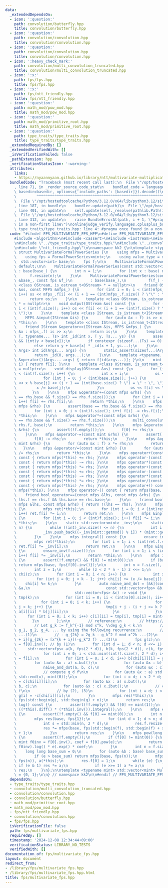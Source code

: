 ```yaml
---
data:
  _extendedDependsOn:
  - icon: ':question:'
    path: convolution/butterfly.hpp
    title: convolution/butterfly.hpp
  - icon: ':question:'
    path: convolution/convolution.hpp
    title: convolution/convolution.hpp
  - icon: ':question:'
    path: convolution/convolution.hpp
    title: convolution/convolution.hpp
  - icon: ':heavy_check_mark:'
    path: convolution/multi_convolution_truncated.hpp
    title: convolution/multi_convolution_truncated.hpp
  - icon: ':x:'
    path: fps/fps.hpp
    title: fps/fps.hpp
  - icon: ':x:'
    path: fps/ntt_friendly.hpp
    title: fps/ntt_friendly.hpp
  - icon: ':question:'
    path: math_mod/pow_mod.hpp
    title: math_mod/pow_mod.hpp
  - icon: ':question:'
    path: math_mod/primitive_root.hpp
    title: math_mod/primitive_root.hpp
  - icon: ':question:'
    path: type_traits/type_traits.hpp
    title: type_traits/type_traits.hpp
  _extendedRequiredBy: []
  _extendedVerifiedWith: []
  _isVerificationFailed: false
  _pathExtension: hpp
  _verificationStatusIcon: ':warning:'
  attributes:
    links:
    - https://nyaannyaan.github.io/library/ntt/multivariate-multiplication.hpp
  bundledCode: "Traceback (most recent call last):\n  File \"/opt/hostedtoolcache/Python/3.12.0/x64/lib/python3.12/site-packages/onlinejudge_verify/documentation/build.py\"\
    , line 71, in _render_source_code_stat\n    bundled_code = language.bundle(stat.path,\
    \ basedir=basedir, options={'include_paths': [basedir]}).decode()\n          \
    \         ^^^^^^^^^^^^^^^^^^^^^^^^^^^^^^^^^^^^^^^^^^^^^^^^^^^^^^^^^^^^^^^^^^^^^^^^^^^^^^^^^\n\
    \  File \"/opt/hostedtoolcache/Python/3.12.0/x64/lib/python3.12/site-packages/onlinejudge_verify/languages/cplusplus.py\"\
    , line 187, in bundle\n    bundler.update(path)\n  File \"/opt/hostedtoolcache/Python/3.12.0/x64/lib/python3.12/site-packages/onlinejudge_verify/languages/cplusplus_bundle.py\"\
    , line 401, in update\n    self.update(self._resolve(pathlib.Path(included), included_from=path))\n\
    \  File \"/opt/hostedtoolcache/Python/3.12.0/x64/lib/python3.12/site-packages/onlinejudge_verify/languages/cplusplus_bundle.py\"\
    , line 312, in update\n    raise BundleErrorAt(path, i + 1, \"#pragma once found\
    \ in a non-first line\")\nonlinejudge_verify.languages.cplusplus_bundle.BundleErrorAt:\
    \ type_traits/type_traits.hpp: line 4: #pragma once found in a non-first line\n"
  code: "#ifndef FPS_MULTIVARIATE_FPS_HPP\n#define FPS_MULTIVARIATE_FPS_HPP 1\n\n\
    #include <algorithm>\n#include <cassert>\n#include <iostream>\n#include <vector>\n\
    \n#include \"../type_traits/type_traits.hpp\"\n#include \"../convolution/multi_convolution_truncated.hpp\"\
    \n#include \"ntt_friendly.hpp\"\n\nnamespace kk2 {\n\ntemplate <typename mint>\
    \ struct MultivariateFormalPowerSeries {\n    using mfps = MultivariateFormalPowerSeries;\n\
    \    using fps = FormalPowerSeries<mint>;\n    using value_type = mint;\n\n  \
    \  std::vector<int> base;\n    fps f;\n\n    MultivariateFormalPowerSeries() =\
    \ default;\n\n    MultivariateFormalPowerSeries(const std::vector<int> &base_)\
    \ : base(base_) {\n        int n = 1;\n        for (int x : base) n *= x;\n  \
    \      f.resize(n);\n    }\n\n    MultivariateFormalPowerSeries(const std::vector<int>\
    \ &base_, const fps &f_)\n        : base(base_),\n          f(f_) {}\n\n    template\
    \ <class OStream, is_ostream_t<OStream> * = nullptr>\n    friend OStream &operator<<(OStream\
    \ &os, const MFPS &mfps_) {\n        for (int i = 0; i < (int)mfps_.f.size();\
    \ i++) os << mfps_.f[i] << (i + 1 == (int)mfps_.f.size() ? \"\" : \" \");\n  \
    \      return os;\n    }\n\n    template <class OStream, is_ostream_t<OStream>\
    \ * = nullptr>\n    void output(OStream &os) const {\n        for (int i = 0;\
    \ i < (int)f.size(); i++) os << f[i] << (i + 1 == (int)f.size() ? \"\\n\" : \"\
    \ \");\n    }\n\n    template <class IStream, is_istream_t<IStream> * = nullptr>\n\
    \    MFPS &input(IStream &is) {\n        for (auto &x : f) is >> x;\n        return\
    \ *this;\n    }\n\n    template <class IStream, is_istream_t<IStream> * = nullptr>\n\
    \    friend IStream &operator>>(IStream &is, MFPS &mfps_) {\n        for (auto\
    \ &x : mfps_.f) is >> x;\n        return is;\n    }\n\n    template <typename\
    \ T, typename... Ts> int _id(int x, T y, Ts... ys) {\n        assert(x < (int)base.size()\
    \ && (int)y < base[x]);\n        if constexpr (sizeof...(Ts) == 0) return y;\n\
    \        else return y + base[x] * _id(x + 1, ys...);\n    }\n\n    template <typename...\
    \ Args> int id(Args... args) {\n        static_assert(sizeof...(Args) > 0);\n\
    \        return _id(0, args...);\n    }\n\n    template <typename... Args> mint\
    \ &operator()(Args... args) { return f[id(args...)]; }\n\n    mint &operator[](int\
    \ i) { return f[i]; }\n\n    template <class OStream, is_ostream_t<OStream> *\
    \ = nullptr>\n    void display(OStream &os) const {\n        for (int i = 0; i\
    \ < (int)f.size(); i++) {\n            int x = i;\n            os << \"f(\";\n\
    \            for (int j = 0; j < (int)base.size(); j++) {\n                os\
    \ << x % base[j] << (j + 1 == (int)base.size() ? \") = \" : \", \");\n       \
    \         x /= base[j];\n            }\n            os << f[i] << \"\\n\";\n \
    \       }\n    }\n\n    mfps &operator+=(const mfps &rhs) {\n        assert(base\
    \ == rhs.base && f.size() == rhs.f.size());\n        for (int i = 0; i < (int)f.size();\
    \ i++) f[i] += rhs.f[i];\n        return *this;\n    }\n\n    mfps &operator-=(const\
    \ mfps &rhs) {\n        assert(base == rhs.base && f.size() == rhs.f.size());\n\
    \        for (int i = 0; i < (int)f.size(); i++) f[i] -= rhs.f[i];\n        return\
    \ *this;\n    }\n\n    mfps &operator*=(const mfps &rhs) {\n        assert(base\
    \ == rhs.base && f.size() == rhs.f.size());\n        multi_convolution_truncated(f,\
    \ rhs.f, base);\n        return *this;\n    }\n\n    mfps &operator+=(const mint\
    \ &rhs) {\n        assert(!f.empty());\n        f[0] += rhs;\n        return *this;\n\
    \    }\n\n    mfps &operator-=(const mint &rhs) {\n        assert(!f.empty());\n\
    \        f[0] -= rhs;\n        return *this;\n    }\n\n    mfps &operator*=(const\
    \ mint &rhs) {\n        for (auto &x : f) x *= rhs;\n        return *this;\n \
    \   }\n\n    mfps &operator/=(const mint &rhs) {\n        for (auto &x : f) x\
    \ /= rhs;\n        return *this;\n    }\n\n    mfps operator+(const mfps &rhs)\
    \ const { return mfps(*this) += rhs; }\n\n    mfps operator-(const mfps &rhs)\
    \ const { return mfps(*this) -= rhs; }\n\n    mfps operator*(const mfps &rhs)\
    \ const { return mfps(*this) *= rhs; }\n\n    mfps operator+(const mint &rhs)\
    \ const { return mfps(*this) += rhs; }\n\n    mfps operator-(const mint &rhs)\
    \ const { return mfps(*this) -= rhs; }\n\n    mfps operator*(const mint &rhs)\
    \ const { return mfps(*this) *= rhs; }\n\n    mfps operator/(const mint &rhs)\
    \ const { return mfps(*this) /= rhs; }\n\n    mfps operator+() const { return\
    \ mfps(*this); }\n\n    mfps operator-() const { return mfps(base, -f); }\n\n\
    \    friend bool operator==(const mfps &lhs, const mfps &rhs) {\n        return\
    \ lhs.f == rhs.f && lhs.base == rhs.base;\n    }\n\n    friend bool operator!=(const\
    \ mfps &lhs, const mfps &rhs) { return !(lhs == rhs); }\n\n    mfps diff() const\
    \ {\n        mfps ret(*this);\n        for (int i = 0; i < (int)ret.f.size();\
    \ i++) ret.f[i] *= i;\n        return ret;\n    }\n\n    mfps &inplace_diff()\
    \ {\n        for (int i = 0; i < (int)f.size(); i++) f[i] *= i;\n        return\
    \ *this;\n    }\n\n    static std::vector<mint> _inv;\n\n    static void ensure_inv(int\
    \ n) {\n        while ((int)_inv.size() <= n) {\n            int i = _inv.size();\n\
    \            _inv.push_back((-_inv[mint::getmod() % i]) * (mint::getmod() / i));\n\
    \        }\n    }\n\n    mfps integral() const {\n        ensure_inv(f.size());\n\
    \        mfps ret(*this);\n        for (int i = 1; i < (int)ret.f.size(); i++)\
    \ ret.f[i] *= _inv[i];\n        return ret;\n    }\n\n    mfps &inplace_int()\
    \ {\n        ensure_inv(f.size());\n        for (int i = 1; i < (int)f.size();\
    \ i++) f[i] *= _inv[i];\n        return *this;\n    }\n\n    mfps inv() const\
    \ {\n        assert(!f.empty() && f[0] != mint(0));\n        if (base.empty())\
    \ return mfps(base, fps{f[0].inv()});\n\n        int n = f.size(), k = base.size();\n\
    \        int z = 1;\n        while (z < 2 * n - 1) z <<= 1;\n        std::vector<int>\
    \ chi(z);\n        for (int i = 0; i < n; i++) {\n            int x = i;\n   \
    \         for (int j = 0; j < k - 1; j++) chi[i] += (x /= base[j]);\n        \
    \    chi[i] %= k;\n        }\n        auto naive_and_dot = [&k](const std::vector<fps>\
    \ &a,\n                                  const std::vector<fps> &b,\n        \
    \                          std::vector<fps> &c) -> void {\n            std::vector<mint>\
    \ tmp(k);\n            for (int ii = 0; ii < (int)a[0].size(); ii++) {\n     \
    \           for (int i = 0; i < k; i++) {\n                    for (int j = 0;\
    \ j < k; j++) {\n                        tmp[i + j - (i + j >= k ? k : 0)] +=\
    \ a[i][ii] * b[j][ii];\n                    }\n                }\n           \
    \     for (int i = 0; i < k; i++) c[i][ii] = tmp[i], tmp[i] = mint{0};\n     \
    \       }\n        };\n\n        // reference:\n        // https://nyaannyaan.github.io/library/ntt/multivariate-multiplication.hpp\n\
    \        // Let g_k := f_k^{-1} mod x^k, \\deg g_k < k.\n        // Then we obtain\
    \ g_1, g_2, g_4, ... by using the following recurrence:\n        // - g_1 = (f_0)^{-1}\
    \ ...(1)\n        // - g_{2k} = 2g_k - g_k^2 f mod x^2k ...(2)\n        // - [x^{k\
    \ + i}]g_{2k} = [x^{k + i}](-g_k^2 f) ...(3)\n        fps g(z);\n        g[0]\
    \ = f[0].inv(); // by (1)\n        for (int d = 1; d < n; d <<= 1) {\n       \
    \     std::vector<fps> a(k, fps(2 * d)), b(k, fps(2 * d)), c(k, fps(2 * d));\n\
    \            for (int i = 0; i < std::min((int)f.size(), 2 * d); i++) a[chi[i]][i]\
    \ = f[i];\n            for (int i = 0; i < d; i++) b[chi[i]][i] = g[i];\n    \
    \        for (auto &x : a) x.but();\n            for (auto &x : b) x.but();\n\
    \            naive_and_dot(a, b, c);\n            for (auto &x : c) x.ibut();\n\
    \            // compute g_d f\n\n            for (auto &x : a) std::fill(std::begin(x),\
    \ std::end(x), mint(0));\n\n            for (int i = d; i < 2 * d; i++) a[chi[i]][i]\
    \ = c[chi[i]][i];\n            for (auto &x : a) x.but();\n            naive_and_dot(a,\
    \ b, c);\n            for (auto &x : c) x.ibut();\n            // compute g_d^2\
    \ f\n\n            // by (2), (3)\n            for (int i = d; i < 2 * d; i++)\
    \ g[i] = -c[chi[i]][i];\n        }\n        mfps res(*this);\n        res.f =\
    \ fps(std::begin(g), std::begin(g) + n);\n        return res;\n    }\n\n    mfps\
    \ log() const {\n        assert(!f.empty() && f[0] == mint(1));\n        return\
    \ ((*this).diff() * (*this).inv()).integral();\n    }\n\n    mfps exp() const\
    \ {\n        assert(!f.empty() && f[0] == mint(0));\n        int n = f.size();\n\
    \        mfps res(base, fps{1});\n        for (int d = 1; d < n; d <<= 1) {\n\
    \            int s = std::min(n, 2 * d);\n            res.f.resize(s, mint(0));\n\
    \            res *= mfps(base, fps(std::begin(f), std::begin(f) + s)) - res.log()\
    \ + 1;\n        }\n        return res;\n    }\n\n    mfps pow(long long e) const\
    \ {\n        assert(!f.empty());\n        if (f[0] != mint(0)) {\n           \
    \ mint f0inv = f[0].inv(), coef = f[0].pow(e);\n            return (((*this) *\
    \ f0inv).log() * e).exp() * coef;\n        }\n        int n = f.size();\n    \
    \    long long base_sum = 0;\n        for (auto &b : base) base_sum += b - 1;\n\
    \        if (e > base_sum) return mfps(base, fps(n));\n        mfps res(base,\
    \ fps(n)), a(*this);\n        res.f[0] = 1;\n        while (e) {\n           \
    \ if (e & 1) res *= a;\n            if (e >>= 1) a *= a;\n        }\n        return\
    \ res;\n    }\n};\n\ntemplate <typename mint> std::vector<mint> MultivariateFormalPowerSeries<mint>::_inv\
    \ = {0, 1};\n\n} // namespace kk2\n\n#endif // FPS_MULTIVARIATE_FPS_HPP\n"
  dependsOn:
  - type_traits/type_traits.hpp
  - convolution/multi_convolution_truncated.hpp
  - convolution/convolution.hpp
  - convolution/butterfly.hpp
  - math_mod/primitive_root.hpp
  - math_mod/pow_mod.hpp
  - fps/ntt_friendly.hpp
  - convolution/convolution.hpp
  - fps/fps.hpp
  isVerificationFile: false
  path: fps/multivariate_fps.hpp
  requiredBy: []
  timestamp: '2024-12-08 12:34:44+09:00'
  verificationStatus: LIBRARY_NO_TESTS
  verifiedWith: []
documentation_of: fps/multivariate_fps.hpp
layout: document
redirect_from:
- /library/fps/multivariate_fps.hpp
- /library/fps/multivariate_fps.hpp.html
title: fps/multivariate_fps.hpp
---
```

